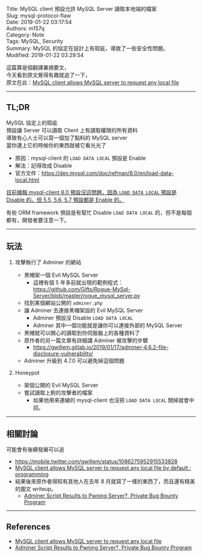 Title: MySQL client 預設允許 MySQL Server 讀取本地端的檔案  
Slug: mysql-protocol-flaw  
Date: 2019-01-22 03:17:54  
Authors: m157q  
Category: Note  
Tags: MySQL, Security  
Summary: MySQL 的協定在設計上有瑕疵，導致了一些安全性問題。  
Modified: 2019-01-22 03:29:54  
  
  
這篇算是個翻譯兼摘要文，  
今天看到原文覺得有趣就追了一下，  
原文在此：[MySQL client allows MySQL server to request any local file](https://gwillem.gitlab.io/2019/01/20/sites-hacked-via-mysql-protocal-flaw/)  
  
---  
  
## TL;DR  
  
MySQL 協定上的瑕疵  
預設讓 Server 可以讀取 Client 上有讀取權限的所有資料  
導致有心人士可以寫一個加了點料的 MySQL server  
當你連上它的時候你的東西就被它看光光了  
  
- 原因：mysql-client 的 `LOAD DATA LOCAL` 預設是 Enable  
- 解法：記得改成 Disable  
- 官方文件：<https://dev.mysql.com/doc/refman/8.0/en/load-data-local.html>  
  
[目前據報 mysql-client 8.0 預設沒這問題，因為 `LOAD DATA LOCAL` 預設是 Disable 的。但 5.5, 5.6, 5.7 預設都是 Enable 的。](https://twitter.com/ColeWippern/status/1086974610246193152)  
  
有些 ORM framework 預設是有幫忙 Disable `LOAD DATA LOCAL` 的，但不是每個都有，開發者要注意一下。  
  
---  
  
## 玩法  
  
1.  攻擊執行了 Adminer 的網站  
	- 黑帽架一個 Evil MySQL Server  
		- 這裡有個 5 年多前就出現的範例程式：<https://github.com/Gifts/Rogue-MySql-Server/blob/master/rogue_mysql_server.py>  
	- 找到某個網站公開的 `adminer.php`  
	- 讓 Adminer 去連接黑帽架設的 Evil MySQL Server  
		- Adminer 預設沒 Disable `LOAD DATA LOCAL`  
		- Adminer 其中一個功能就是讓你可以連接外部的 MySQL Server  
	- 黑帽就可以開心的讀取到你伺服器上的各種資料了  
	- 原作者的另一篇文章有詳細講 Adminer 被攻擊的步驟  
		- <https://gwillem.gitlab.io/2019/01/17/adminer-4.6.2-file-disclosure-vulnerability/>  
	- Adminer 升級到 4.7.0 可以避免掉這個問題  
  
2. Honeypot  
	- 架個公開的 Evil MySQL Server  
	- 嘗試讀取上鉤的攻擊者的檔案  
		- 如果他用來連線的 mysql-client 也沒把 `LOAD DATA LOCAL` 關掉就會中招。  
  
---  
  
## 相關討論  
  
可能會有後續發展可以追  
  
- <https://mobile.twitter.com/gwillem/status/1086275952915533828>  
- [MySQL client allows MySQL server to request any local file by default : programming](https://www.reddit.com/r/programming/comments/ahspfv/mysql_client_allows_mysql_server_to_request_any/)  
- 結果後來原作者得知有其他人在去年 8 月就寫了一樣的東西了，而且還有精美的圖文 writeup。  
    - [Adminer Script Results to Pwning Server?, Private Bug Bounty Program](https://medium.com/bugbountywriteup/adminer-script-results-to-pwning-server-private-bug-bounty-program-fe6d8a43fe6f)  
  
  
---  
  
## References  
  
- [MySQL client allows MySQL server to request any local file](https://gwillem.gitlab.io/2019/01/20/sites-hacked-via-mysql-protocal-flaw/)  
- [Adminer Script Results to Pwning Server?, Private Bug Bounty Program](https://medium.com/bugbountywriteup/adminer-script-results-to-pwning-server-private-bug-bounty-program-fe6d8a43fe6f)  
